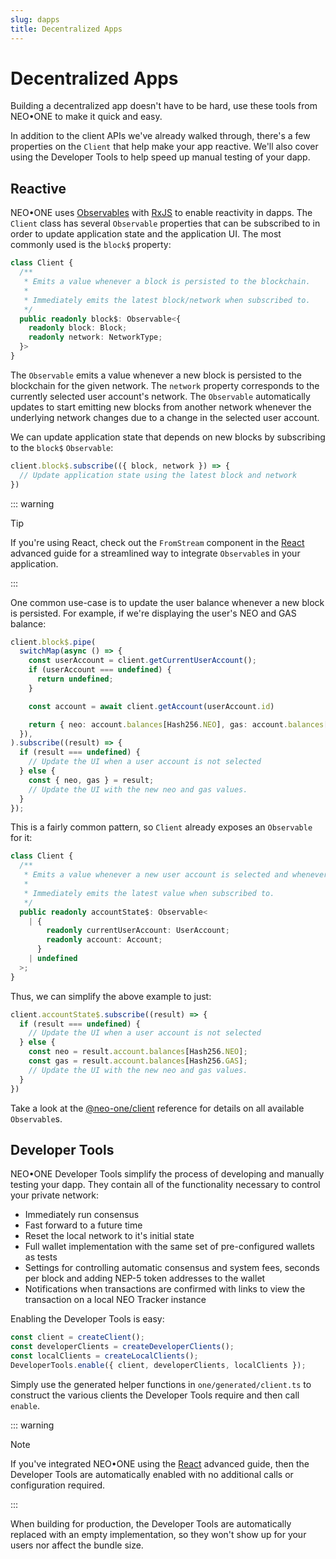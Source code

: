 ```yaml
---
slug: dapps
title: Decentralized Apps
---
```

# Decentralized Apps

Building a decentralized app doesn't have to be hard, use these tools from NEO•ONE to make it quick and easy.

In addition to the client APIs we've already walked through, there's a few properties on the `Client` that help make your app reactive. We'll also cover using the Developer Tools to help speed up manual testing of your dapp.

## Reactive

NEO•ONE uses [Observables](http://reactivex.io/) with [RxJS](http://reactivex.io/rxjs) to enable reactivity in dapps. The `Client` class has several `Observable` properties that can be subscribed to in order to update application state and the application UI. The most commonly used is the `block$` property:

```typescript
class Client {
  /**
   * Emits a value whenever a block is persisted to the blockchain.
   *
   * Immediately emits the latest block/network when subscribed to.
   */
  public readonly block$: Observable<{
    readonly block: Block;
    readonly network: NetworkType;
  }>
}
```

The `Observable` emits a value whenever a new block is persisted to the blockchain for the given network. The `network` property corresponds to the currently selected user account's network. The `Observable` automatically updates to start emitting new blocks from another network whenever the underlying network changes due to a change in the selected user account.

We can update application state that depends on new blocks by subscribing to the `block$` `Observable`:

```typescript
client.block$.subscribe(({ block, network }) => {
  // Update application state using the latest block and network
})
```

::: warning

Tip

If you're using React, check out the `FromStream` component in the [React](/docs/react) advanced guide for a streamlined way to integrate `Observable`s in your application.

:::

One common use-case is to update the user balance whenever a new block is persisted. For example, if we're displaying the user's NEO and GAS balance:

```typescript
client.block$.pipe(
  switchMap(async () => {
    const userAccount = client.getCurrentUserAccount();
    if (userAccount === undefined) {
      return undefined;
    }

    const account = await client.getAccount(userAccount.id)

    return { neo: account.balances[Hash256.NEO], gas: account.balances[Hash256.GAS] };
  }),
).subscribe((result) => {
  if (result === undefined) {
    // Update the UI when a user account is not selected
  } else {
    const { neo, gas } = result;
    // Update the UI with the new neo and gas values.
  }
});
```

This is a fairly common pattern, so `Client` already exposes an `Observable` for it:

```typescript
class Client {
  /**
   * Emits a value whenever a new user account is selected and whenever a block is persisted to the blockchain.
   *
   * Immediately emits the latest value when subscribed to.
   */
  public readonly accountState$: Observable<
    | {
        readonly currentUserAccount: UserAccount;
        readonly account: Account;
      }
    | undefined
  >;
}
```

Thus, we can simplify the above example to just:

```typescript
client.accountState$.subscribe((result) => {
  if (result === undefined) {
    // Update the UI when a user account is not selected
  } else {
    const neo = result.account.balances[Hash256.NEO];
    const gas = result.account.balances[Hash256.GAS];
    // Update the UI with the new neo and gas values.
  }
})
```

Take a look at the [@neo-one/client](/docs/client) reference for details on all available `Observable`s.

## Developer Tools

NEO•ONE Developer Tools simplify the process of developing and manually testing your dapp. They contain all of the functionality necessary to control your private network:

  - Immediately run consensus
  - Fast forward to a future time
  - Reset the local network to it's initial state
  - Full wallet implementation with the same set of pre-configured wallets as tests
  - Settings for controlling automatic consensus and system fees, seconds per block and adding NEP-5 token addresses to the wallet
  - Notifications when transactions are confirmed with links to view the transaction on a local NEO Tracker instance

Enabling the Developer Tools is easy:

```typescript
const client = createClient();
const developerClients = createDeveloperClients();
const localClients = createLocalClients();
DeveloperTools.enable({ client, developerClients, localClients });
```

Simply use the generated helper functions in `one/generated/client.ts` to construct the various clients the Developer Tools require and then call `enable`.

::: warning

Note

If you've integrated NEO•ONE using the [React](/docs/react) advanced guide, then the Developer Tools are automatically enabled with no additional calls or configuration required.

:::

When building for production, the Developer Tools are automatically replaced with an empty implementation, so they won't show up for your users nor affect the bundle size.
